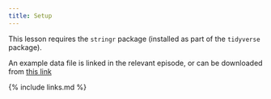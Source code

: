 ```yaml
---
title: Setup
---
```


This lesson requires the `stringr` package (installed as part of the `tidyverse` package).

An example data file is linked in the relevant episode, or can be downloaded from [this link](../data/bird_counts.csv)

{% include links.md %}
